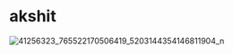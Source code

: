 # akshit
![41256323_765522170506419_5203144354146811904_n](https://github.com/user-attachments/assets/5f8b3c40-a87f-4300-a254-8ce35b129728)

